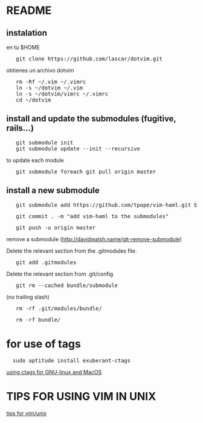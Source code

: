 # README

## instalation

en tu $HOME

<pre>
   git clone https://github.com/lascar/dotvim.git
</pre>

obtienes un archivo dotvim

<pre>
   rm -Rf ~/.vim ~/.vimrc
   ln -s ~/dotvim ~/.vim
   ln -s ~/dotvim/vimrc ~/.vimrc
   cd ~/dotvim
</pre>

## install and update the submodules (fugitive, rails...)

<pre>
   git submodule init
   git submodule update --init --recursive
</pre>

to update each module

<pre>
   git submodule foreach git pull origin master
</pre>


## install a new submodule

<pre>
   git submodule add https://github.com/tpope/vim-haml.git bundle/vim-haml
</pre>

<pre>
   git commit . -m "add vim-haml to the submodules"
</pre>

<pre>
   git push -u origin master
</pre>

remove a submodule (http://davidwalsh.name/git-remove-submodule)

Delete the relevant section from the .gitmodules file. 

<pre>
   git add .gitmodules
</pre>

Delete the relevant section from .git/config

<pre>
   git rm --cached bundle/submodule
</pre>

(no trailing slash)

<pre>
   rm -rf .git/modules/bundle/<submodule>
</pre>

<pre>
   rm -rf bundle/<submodule>
</pre>

# for use of tags

<pre>
  sudo aptitude install exuberant-ctags
</pre>

[using ctags for GNU-linux and MacOS](http://scholarslab.org/research-and-development/code-spelunking-with-ctags-and-vim/)

# TIPS FOR USING VIM IN UNIX

[tips for vim/unix](TIPS_VIM_UNIX.md)

